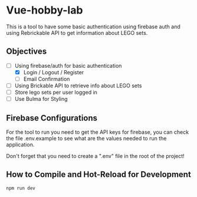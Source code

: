 # Vue-hobby-lab

This is a tool to have some basic authentication using firebase auth and using Rebrickable API to get information about LEGO sets.

## Objectives
- [ ] Using firebase/auth for basic authentication
    - [x] Login / Logout / Register
    - [ ] Email Confirmation
- [ ] Using Brickable API to retrieve info about LEGO sets
- [ ] Store lego sets per user logged in
- [ ] Use Bulma for Styling

## Firebase Configurations

For the tool to run you need to get the API keys for firebase, you can check the file .env.example to see what are the values needed to run the application.

Don't forget that you need to create a ".env" file in the root of the project!

## How to Compile and Hot-Reload for Development

```sh
npm run dev
```
